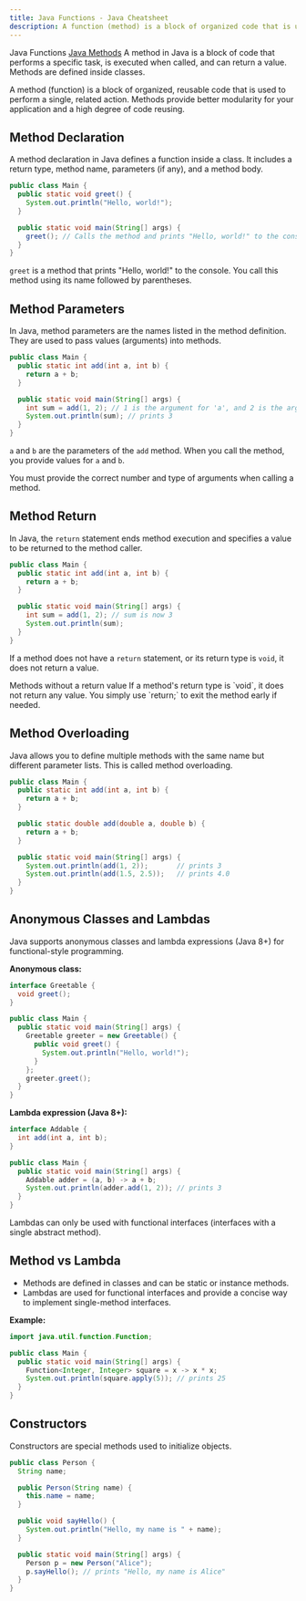 ```yaml
---
title: Java Functions - Java Cheatsheet
description: A function (method) is a block of organized code that is used to perform a single task.
---
```


<base-title :title="frontmatter.title" :description="frontmatter.description">
Java Functions
</base-title>

<base-disclaimer>
  <base-disclaimer-title>
    <a target="_blank" href="https://docs.oracle.com/javase/tutorial/java/javaOO/methods.html">Java Methods</a>
  </base-disclaimer-title>
  <base-disclaimer-content>
    A method in Java is a block of code that performs a specific task, is executed when called, and can return a value. Methods are defined inside classes.
  </base-disclaimer-content>
</base-disclaimer>

A method (function) is a block of organized, reusable code that is used to perform a single, related action. Methods provide better modularity for your application and a high degree of code reusing.

## Method Declaration

A method declaration in Java defines a function inside a class. It includes a return type, method name, parameters (if any), and a method body.

```java
public class Main {
  public static void greet() {
    System.out.println("Hello, world!");
  }

  public static void main(String[] args) {
    greet(); // Calls the method and prints "Hello, world!" to the console
  }
}
```

`greet` is a method that prints "Hello, world!" to the console. You call this method using its name followed by parentheses.

## Method Parameters

In Java, method parameters are the names listed in the method definition. They are used to pass values (arguments) into methods.

```java
public class Main {
  public static int add(int a, int b) {
    return a + b;
  }

  public static void main(String[] args) {
    int sum = add(1, 2); // 1 is the argument for 'a', and 2 is the argument for 'b'
    System.out.println(sum); // prints 3
  }
}
```

`a` and `b` are the parameters of the `add` method. When you call the method, you provide values for `a` and `b`.

You must provide the correct number and type of arguments when calling a method.

## Method Return

In Java, the `return` statement ends method execution and specifies a value to be returned to the method caller.

```java
public class Main {
  public static int add(int a, int b) {
    return a + b;
  }

  public static void main(String[] args) {
    int sum = add(1, 2); // sum is now 3
    System.out.println(sum);
  }
}
```

If a method does not have a `return` statement, or its return type is `void`, it does not return a value.

<base-disclaimer>
  <base-disclaimer-title>
    Methods without a return value
  </base-disclaimer-title>
  <base-disclaimer-content>
    If a method's return type is `void`, it does not return any value. You simply use `return;` to exit the method early if needed.
  </base-disclaimer-content>
</base-disclaimer>

## Method Overloading

Java allows you to define multiple methods with the same name but different parameter lists. This is called method overloading.

```java
public class Main {
  public static int add(int a, int b) {
    return a + b;
  }

  public static double add(double a, double b) {
    return a + b;
  }

  public static void main(String[] args) {
    System.out.println(add(1, 2));       // prints 3
    System.out.println(add(1.5, 2.5));   // prints 4.0
  }
}
```

## Anonymous Classes and Lambdas

Java supports anonymous classes and lambda expressions (Java 8+) for functional-style programming.

**Anonymous class:**

```java
interface Greetable {
  void greet();
}

public class Main {
  public static void main(String[] args) {
    Greetable greeter = new Greetable() {
      public void greet() {
        System.out.println("Hello, world!");
      }
    };
    greeter.greet();
  }
}
```

**Lambda expression (Java 8+):**

```java
interface Addable {
  int add(int a, int b);
}

public class Main {
  public static void main(String[] args) {
    Addable adder = (a, b) -> a + b;
    System.out.println(adder.add(1, 2)); // prints 3
  }
}
```

Lambdas can only be used with functional interfaces (interfaces with a single abstract method).

## Method vs Lambda

- Methods are defined in classes and can be static or instance methods.
- Lambdas are used for functional interfaces and provide a concise way to implement single-method interfaces.

**Example:**

```java
import java.util.function.Function;

public class Main {
  public static void main(String[] args) {
    Function<Integer, Integer> square = x -> x * x;
    System.out.println(square.apply(5)); // prints 25
  }
}
```

## Constructors

Constructors are special methods used to initialize objects.

```java
public class Person {
  String name;

  public Person(String name) {
    this.name = name;
  }

  public void sayHello() {
    System.out.println("Hello, my name is " + name);
  }

  public static void main(String[] args) {
    Person p = new Person("Alice");
    p.sayHello(); // prints "Hello, my name is Alice"
  }
}
```